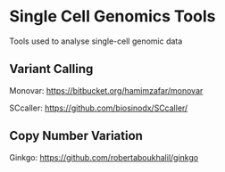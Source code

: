 # Single Cell Genomics Tools
Tools used to analyse single-cell genomic data

## Variant Calling

Monovar: https://bitbucket.org/hamimzafar/monovar

SCcaller: https://github.com/biosinodx/SCcaller/


## Copy Number Variation

Ginkgo: https://github.com/robertaboukhalil/ginkgo

